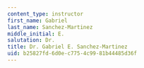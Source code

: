 ```yaml
---
content_type: instructor
first_name: Gabriel
last_name: Sanchez-Martinez
middle_initial: E.
salutation: Dr.
title: Dr. Gabriel E. Sanchez-Martinez
uid: b25827fd-6d0e-c775-4c99-81b44485d36f
---
```

